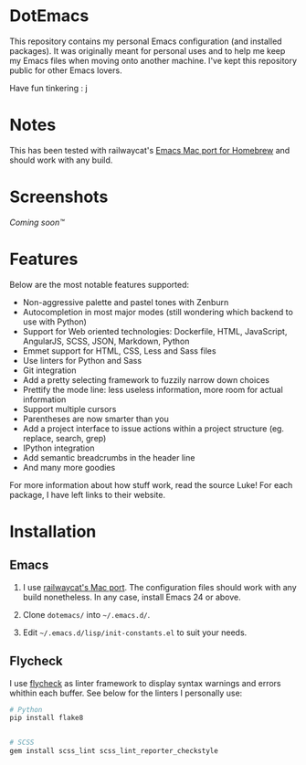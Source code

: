 DotEmacs
========

This repository contains my personal Emacs configuration (and installed
packages). It was originally meant for personal uses and to help me keep my
Emacs files when moving onto another machine. I've kept this repository public
for other Emacs lovers.

Have fun tinkering : j

Notes
=====

This has been tested with railwaycat's [Emacs Mac port for Homebrew][railwaycat-emacs]
and should work with any build.

[railwaycat-emacs]: https://github.com/railwaycat/homebrew-emacsmacport

Screenshots
===========

*Coming soon™*

Features
========

Below are the most notable features supported:

- Non-aggressive palette and pastel tones with Zenburn
- Autocompletion in most major modes (still wondering which backend to use with
  Python)
- Support for Web oriented technologies: Dockerfile, HTML, JavaScript,
  AngularJS, SCSS, JSON, Markdown, Python
- Emmet support for HTML, CSS, Less and Sass files
- Use linters for Python and Sass
- Git integration
- Add a pretty selecting framework to fuzzily narrow down choices
- Prettify the mode line: less useless information, more room for actual information
- Support multiple cursors
- Parentheses are now smarter than you
- Add a project interface to issue actions within a project structure (eg.
  replace, search, grep)
- IPython integration
- Add semantic breadcrumbs in the header line
- And many more goodies

For more information about how stuff work, read the source Luke! For each
package, I have left links to their website.

Installation
============

Emacs
-----

1. I use [railwaycat's Mac port][railwaycat-emacs-releases]. The configuration
   files should work with any build nonetheless. In any case, install Emacs 24
   or above.

1. Clone `dotemacs/` into `~/.emacs.d/`.

1. Edit `~/.emacs.d/lisp/init-constants.el` to suit your needs.

[railwaycat-emacs-releases]: https://github.com/railwaycat/homebrew-emacsmacport/releases

Flycheck
--------

I use [flycheck][flycheck] as linter framework to display syntax warnings and
errors whithin each buffer. See below for the linters I personally use:

```bash
# Python
pip install flake8


# SCSS
gem install scss_lint scss_lint_reporter_checkstyle
```

[flycheck]: https://github.com/flycheck/flycheck
